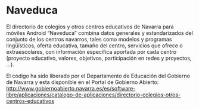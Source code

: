 # Naveduca
El directorio de colegios y otros centros educativos de Navarra para móviles Android “Naveduca” combina datos generales y estandarizados del conjunto de los centros navarros, tales como modelos y programas lingüísticos, oferta educativa, tamaño del centro, servicios que ofrece o extraescolares, con información específica aportada por cada centro (proyecto educativo, valores, objetivos, participación en redes y proyectos, ...).

El código ha sido liberado por el Departamento de Educación del Gobierno de Navarra y esta disponible en el Portal de Gobierno Abierto: http://www.gobiernoabierto.navarra.es/es/software-libre/aplicaciones/catalogo-de-aplicaciones/directorio-colegios-otros-centros-educativos

